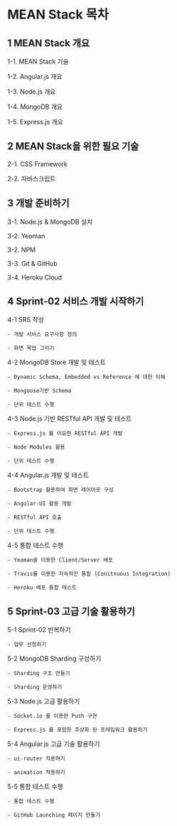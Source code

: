 # MEAN Stack 목차

## 1 MEAN Stack 개요

  1-1. MEAN Stack 기술

  1-2. Angular.js 개요

  1-3. Node.js 개요

  1-4. MongoDB 개요

  1-5. Express.js 개요


## 2 MEAN Stack을 위한 필요 기술

  2-1. CSS Framework

  2-2. 자바스크립트


## 3 개발 준비하기

  3-1. Node.js & MongoDB 설치

  3-2. Yeoman

  3-2. NPM

  3-3. Git & GitHub

  3-4. Heroku Cloud

 
## 4 Sprint-02 서비스 개발 시작하기

  4-1 SRS 작성

    - 개발 서비스 요구사항 정의

    - 화면 목업 그리기

  4-2 MongoDB Store 개발 및 테스트

    - Dynamic Schema, Embedded vs Reference 에 대한 이해

    - Mongoose기반 Schema

    - 단위 테스트 수행

  4-3 Node.js 기반 RESTful API 개발 및 테스트

    - Express.js 를 이요한 RESTful API 개발

    - Node Modules 활용

    - 단위 테스트 수행

  4-4 Angular.js 개발 및 테스트

    - Bootstrap 활용하여 화면 레이아웃 구성

    - Angular-UI 활용 개발

    - RESTful API 호출

    - 단위 테스트 수행

  4-5 통합 테스트 수행

    - Yeoman을 이용한 Client/Server 배포

    - Travis를 이용한 지속적인 통합 (Conitnuous Integration)

    - Heroku 배포 통합 테스트


## 5 Sprint-03 고급 기술 활용하기

  5-1 Sprint-02 반복하기

    - 업무 선정하기

  5-2 MongoDB Sharding 구성하기

    - Sharding 구조 만들기

    - Sharding 운영하기

  5-3 Node.js 고급 활용하기

    - Socket.io 를 이용한 Push 구현

    - Express.js 를 포함한 추상화 된 프레임워크 활용하기

  5-4 Angular.js 고급 기술 활용하기

    - ui-router 적용하기

    - animation 적용하기

  5-5 통합 테스트 수행

    - 통합 테스트 수행

    - GitHub Launching 페이지 만들기